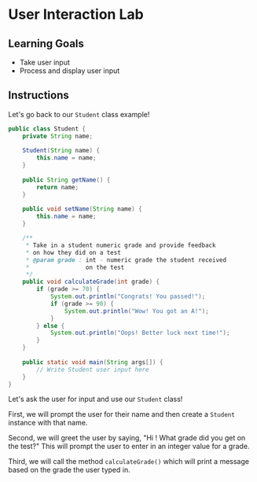# User Interaction Lab

## Learning Goals

- Take user input
- Process and display user input

## Instructions

Let's go back to our `Student` class example!

```java
public class Student {
    private String name;
    
    Student(String name) {
        this.name = name;
    }
    
    public String getName() {
        return name;
    }
    
    public void setName(String name) {
        this.name = name;
    }

    /**
     * Take in a student numeric grade and provide feedback
     * on how they did on a test
     * @param grade : int - numeric grade the student received
     *                on the test
     */
    public void calculateGrade(int grade) {
        if (grade >= 70) {
            System.out.println("Congrats! You passed!");
            if (grade >= 90) {
                System.out.println("Wow! You got an A!");
            }
        } else {
            System.out.println("Oops! Better luck next time!");
        }
    }
    
    public static void main(String args[]) {
        // Write Student user input here
    }
}
```

Let's ask the user for input and use our `Student` class! 

First, we will prompt the user for their name and then create a `Student`
instance with that name.

Second, we will greet the user by saying, "Hi <name>! What grade did you get on
the test?" This will prompt the user to enter in an integer value for a grade.

Third, we will call the method `calculateGrade()` which will print a message
based on the grade the user typed in.

